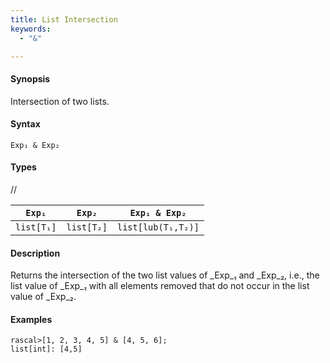 ```yaml
---
title: List Intersection
keywords:
  - "&"

---
```


#### Synopsis

Intersection of two lists.

#### Syntax

`Exp₁ & Exp₂`

#### Types

//

| `Exp₁`     |  `Exp₂`      | `Exp₁ & Exp₂`       |
| --- | --- | --- |
| `list[T₁]` |  `list[T₂]`  | `list[lub(T₁,T₂)]`  |


#### Description

Returns the intersection of the two list values of  _Exp_₁ and _Exp_₂, i.e.,
the list value of _Exp_₁ with all elements removed that do not occur in the list value of _Exp_₂.

#### Examples


```rascal-shell 
rascal>[1, 2, 3, 4, 5] & [4, 5, 6];
list[int]: [4,5]
```


